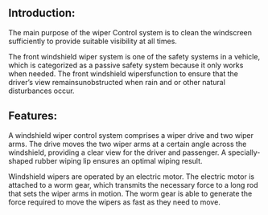 ## Introduction:

The main purpose of the wiper Control system is to clean the windscreen sufficiently to provide suitable visibility at all times.

The front windshield wiper system is one of the safety systems in a vehicle, which is categorized as a passive safety system because it only works when needed. The front windshield wipersfunction to ensure that the driver’s view remainsunobstructed when rain and or other natural disturbances occur.


## Features:

A windshield wiper control system comprises a wiper drive and two wiper arms. The drive moves the two wiper arms at a certain angle across the windshield, providing a clear view for the driver and passenger. A specially-shaped rubber wiping lip ensures an optimal wiping result.

Windshield wipers are operated by an electric motor. The electric motor is attached to a worm gear, which transmits the necessary force to a long rod that sets the wiper arms in motion. The worm gear is able to generate the force required to move the wipers as fast as they need to move.

